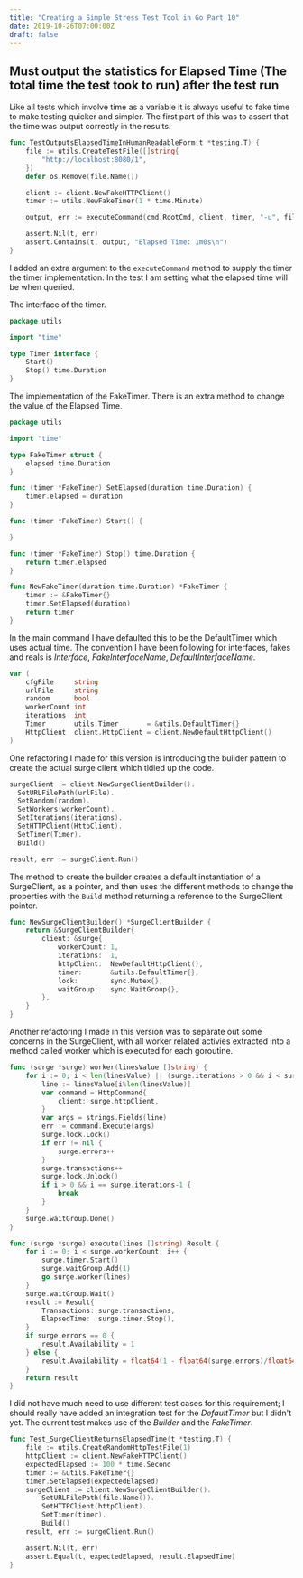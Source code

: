 ```yaml
---
title: "Creating a Simple Stress Test Tool in Go Part 10"
date: 2019-10-26T07:00:00Z
draft: false
---
```


## Must output the statistics for Elapsed Time (The total time the test took to run) after the test run

Like all tests which involve time as a variable it is always useful to fake time to make testing quicker and simpler.  The first part of this was to assert that the time was output correctly in the results.

```go
func TestOutputsElapsedTimeInHumanReadableForm(t *testing.T) {
	file := utils.CreateTestFile([]string{
		"http://localhost:8080/1",
	})
	defer os.Remove(file.Name())

	client := client.NewFakeHTTPClient()
	timer := utils.NewFakeTimer(1 * time.Minute)

	output, err := executeCommand(cmd.RootCmd, client, timer, "-u", file.Name(), "-n", "1", "-c", "1")

	assert.Nil(t, err)
	assert.Contains(t, output, "Elapsed Time: 1m0s\n")
}
```

I added an extra argument to the `executeCommand` method to supply the timer the timer implementation.  In the test I am setting what the elapsed time will be when queried.

The interface of the timer.

```go
package utils

import "time"

type Timer interface {
	Start()
	Stop() time.Duration
}
```

The implementation of the FakeTimer.  There is an extra method to change the value of the Elapsed Time.

```go
package utils

import "time"

type FakeTimer struct {
	elapsed time.Duration
}

func (timer *FakeTimer) SetElapsed(duration time.Duration) {
	timer.elapsed = duration
}

func (timer *FakeTimer) Start() {

}

func (timer *FakeTimer) Stop() time.Duration {
	return timer.elapsed
}

func NewFakeTimer(duration time.Duration) *FakeTimer {
	timer := &FakeTimer{}
	timer.SetElapsed(duration)
	return timer
}
```

In the main command I have defaulted this to be the DefaultTimer which uses actual time.  The convention I have been following for interfaces, fakes and reals is *Interface*, *FakeInterfaceName*, *DefaultInterfaceName*.

```go
var (
	cfgFile     string
	urlFile     string
	random      bool
	workerCount int
	iterations  int
	Timer       utils.Timer       = &utils.DefaultTimer{}
	HttpClient  client.HttpClient = client.NewDefaultHttpClient()
)
```

One refactoring I made for this version is introducing the builder pattern to create the actual surge client which tidied up the code.

```go
surgeClient := client.NewSurgeClientBuilder().
  SetURLFilePath(urlFile).
  SetRandom(random).
  SetWorkers(workerCount).
  SetIterations(iterations).
  SetHTTPClient(HttpClient).
  SetTimer(Timer).
  Build()

result, err := surgeClient.Run()
```

The method to create the builder creates a default instantiation of a SurgeClient, as a pointer, and then uses the different methods to change the properties with the `Build` method returning a reference to the SurgeClient pointer.

```go
func NewSurgeClientBuilder() *SurgeClientBuilder {
	return &SurgeClientBuilder{
		client: &surge{
			workerCount: 1,
			iterations:  1,
			httpClient:  NewDefaultHttpClient(),
			timer:       &utils.DefaultTimer{},
			lock:        sync.Mutex{},
			waitGroup:   sync.WaitGroup{},
		},
	}
}
```

Another refactoring I made in this version was to separate out some concerns in the SurgeClient, with all worker related activies extracted into a method called worker which is executed for each goroutine.

```go
func (surge *surge) worker(linesValue []string) {
	for i := 0; i < len(linesValue) || (surge.iterations > 0 && i < surge.iterations); i++ {
		line := linesValue[i%len(linesValue)]
		var command = HttpCommand{
			client: surge.httpClient,
		}
		var args = strings.Fields(line)
		err := command.Execute(args)
		surge.lock.Lock()
		if err != nil {
			surge.errors++
		}
		surge.transactions++
		surge.lock.Unlock()
		if i > 0 && i == surge.iterations-1 {
			break
		}
	}
	surge.waitGroup.Done()
}

func (surge *surge) execute(lines []string) Result {
	for i := 0; i < surge.workerCount; i++ {
		surge.timer.Start()
		surge.waitGroup.Add(1)
		go surge.worker(lines)
	}
	surge.waitGroup.Wait()
	result := Result{
		Transactions: surge.transactions,
		ElapsedTime:  surge.timer.Stop(),
	}
	if surge.errors == 0 {
		result.Availability = 1
	} else {
		result.Availability = float64(1 - float64(surge.errors)/float64(surge.transactions))
	}
	return result
}
```

I did not have much need to use different test cases for this requirement; I should really have added an integration test for the *DefaultTimer* but I didn't yet.  The current test makes use of the *Builder* and the *FakeTimer*.

```go
func Test_SurgeClientReturnsElapsedTime(t *testing.T) {
	file := utils.CreateRandomHttpTestFile(1)
	httpClient := client.NewFakeHTTPClient()
	expectedElapsed := 100 * time.Second
	timer := &utils.FakeTimer{}
	timer.SetElapsed(expectedElapsed)
	surgeClient := client.NewSurgeClientBuilder().
		SetURLFilePath(file.Name()).
		SetHTTPClient(httpClient).
		SetTimer(timer).
		Build()
	result, err := surgeClient.Run()

	assert.Nil(t, err)
	assert.Equal(t, expectedElapsed, result.ElapsedTime)
}
```

